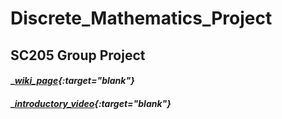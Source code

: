 # Discrete_Mathematics_Project
## SC205 Group Project 
#### __[wiki_page](https://htmlpreview.github.io/?https://github.com/sohamviradiya/Discrete_Mathematics_Project/blob/main/wiki_page/index.html){:target="_blank"}__
#### __[introductory_video](https://www.youtube.com/watch?v=dQw4w9WgXcQ){:target="_blank"}__
